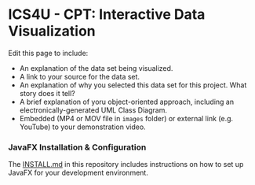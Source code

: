 # ICS4U - CPT: Interactive Data Visualization

Edit this page to include:

* An explanation of the data set being visualized.
* A link to your source for the data set.
* An explanation of why you selected this data set for this project. What story does it tell?
* A brief explanation of yoru object-oriented approach, including an electronically-generated UML Class Diagram.
* Embedded (MP4 or MOV file in `images` folder) or external link (e.g. YouTube) to your demonstration video.

### JavaFX Installation & Configuration
The [INSTALL.md](INSTALL.md) in this repository includes instructions on how to set up JavaFX for your development environment.
